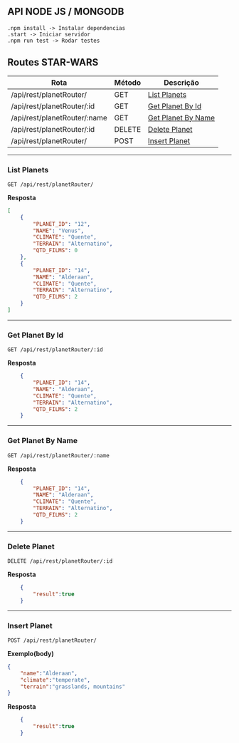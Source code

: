 ## API NODE JS / MONGODB
	.npm install -> Instalar dependencias
	.start -> Iniciar servidor
	.npm run test -> Rodar testes

## Routes STAR-WARS

|       Rota      | Método |     Descrição              |
|-----------------|--------|----------------------------|
| /api/rest/planetRouter/             | GET    | [List Planets](#list-planets)       |
| /api/rest/planetRouter/:id          | GET| [Get Planet By Id](#get-planet-by-id)       |
| /api/rest/planetRouter/:name        | GET| [Get Planet By Name](#get-planet-by-name)       |
| /api/rest/planetRouter/:id          | DELETE | [Delete Planet](#delete-planet)       |
| /api/rest/planetRouter/             | POST| [Insert Planet](#insert-planet)       |
-----------------------------------------------------

### List Planets

```
GET /api/rest/planetRouter/
```

**Resposta**

```JSON
[
    {
        "PLANET_ID": "12",
        "NAME": "Venus",
        "CLIMATE": "Quente",
        "TERRAIN": "Alternatino",
        "QTD_FILMS": 0
    },
    {
        "PLANET_ID": "14",
        "NAME": "Alderaan",
        "CLIMATE": "Quente",
        "TERRAIN": "Alternatino",
        "QTD_FILMS": 2
    }
]
```

-----------------------------------------------------

### Get Planet By Id

```
GET /api/rest/planetRouter/:id
```

**Resposta**

```JSON
    {
        "PLANET_ID": "14",
        "NAME": "Alderaan",
        "CLIMATE": "Quente",
        "TERRAIN": "Alternatino",
        "QTD_FILMS": 2
    }

```
-----------------------------------------------------

### Get Planet By Name

```
GET /api/rest/planetRouter/:name
```

**Resposta**

```JSON
    {
        "PLANET_ID": "14",
        "NAME": "Alderaan",
        "CLIMATE": "Quente",
        "TERRAIN": "Alternatino",
        "QTD_FILMS": 2
    }
```

-----------------------------------------------------

### Delete Planet

```
DELETE /api/rest/planetRouter/:id
```

**Resposta**

```JSON
    {
        "result":true
    }
```

-----------------------------------------------------

### Insert Planet

```
POST /api/rest/planetRouter/
```

**Exemplo(body)**
```JSON
{
	"name":"Alderaan",
	"climate":"temperate",
	"terrain":"grasslands, mountains"
}
```

**Resposta**

```JSON
    {
        "result":true
    }
```
